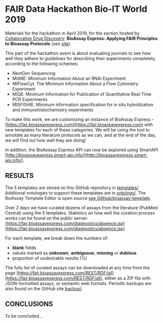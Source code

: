 # FAIR Data Hackathon Bio-IT World 2019

Materials for the hackathon in April 2019, for the section hosted by [Collaborative Drug Discovery](http://collaborativedrug.com): **BioAssay Express: Applying FAIR Principles to Bioassay Protocols** (see [site](https://www.bio-itworldexpo.com/fair-data-hackathon)).

This part of the hackathon event is about evaluating journals to see how well they adhere to guidelines for describing their experiments completely, according to the following schemes:

* NextGen Sequencing
* MIARE: Minimum Information About an RNAi Experiment
* MIFlowCyt: The Minimum Information About a Flow Cytometry Experiment
* MIQE: Minimum Information for Publication of Quantitative Real-Time PCR Experiments
* MISFISHIE: Minimum information specification for in situ hybridization and immunohistochemistry experiments

To make this work, we are customizing an instance of BioAssay Express - [https://fair.bioassayexpress.com](https://fair.bioassayexpress.com) with new templates for each of these categories. We will be using the tool to annotate as many literature protocols as we can, and at the end of the day, we will find out how well they are doing!

In addition, the BioAsssay Express API can now be explored using SmartAPI [http://bioassayexpress.smart-api.info/](http://bioassayexpress.smart-api.info/).

## RESULTS

The 5 templates are stored on this GitHub repository in [templates/](https://github.com/NCBI-Hackathons/BioAssay-Express-Applying-FAIR-Principles-to-Bioassay-Protocols/tree/master/templates). Additional ontologies to support these templates are in [ontology/](https://github.com/NCBI-Hackathons/BioAssay-Express-Applying-FAIR-Principles-to-Bioassay-Protocols/tree/master/ontology). The BioAssay Template Editor is open source [see GitHub/bioassay-template](https://github.com/cdd/bioassay-template).

Over 2 days we have curated dozens of assays from the literature (PubMed Central) using the 5 templates. Statistics on how well the curation process works can be found on the public server: [https://fair.bioassayexpress.com/diagnostics/absence.jsp](https://fair.bioassayexpress.com/diagnostics/absence.jsp)

For each template, we break down the numbers of:

* **blank** fields
* values marked as **unknown**, **ambiguous**, **missing** or **dubious**
* proportion of undesirable results (%)

The fully list of curated assays can be downloaded at any time from the page [https://fair.bioassayexpress.com/REST/RDF/all](https://fair.bioassayexpress.com/REST/RDF/all), either as a ZIP file with JSON-formatted assays, or semantic web formats. Periodic backups are also found on the GitHub site [backup/](https://github.com/NCBI-Hackathons/BioAssay-Express-Applying-FAIR-Principles-to-Bioassay-Protocols/tree/master/backup).

## CONCLUSIONS

To be concluded...